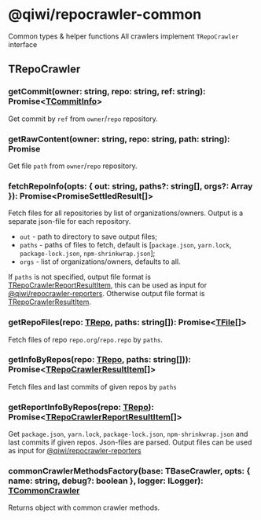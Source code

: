 # @qiwi/repocrawler-common
Common types & helper functions
All crawlers implement `TRepoCrawler` interface

## TRepoCrawler
### getCommit(owner: string, repo: string, ref: string): Promise<[TCommitInfo](./src/main/ts/types/crawler.ts#L6)>
Get commit by `ref` from `owner`/`repo` repository.
### getRawContent(owner: string, repo: string, path: string): Promise<string>
Get file `path` from `owner`/`repo` repository.
### fetchRepoInfo(opts: { out: string, paths?: string[], orgs?: Array<string> }): Promise<PromiseSettledResult<void>[]>
Fetch files for all repositories by list of organizations/owners. Output is a separate json-file for each repository.
- `out` - path to directory to save output files;
- `paths` - paths of files to fetch, default is [`package.json`, `yarn.lock`, `package-lock.json`, `npm-shrinkwrap.json`];
- `orgs` - list of organizations/owners, defaults to all.

If `paths` is not specified, output file format is [TRepoCrawlerReportResultItem](./src/main/ts/types/crawler.ts#L40), this can be used as input for [@qiwi/repocrawler-reporters](../reporters).
Otherwise output file format is [TRepoCrawlerResultItem](./src/main/ts/types/crawler.ts#L36).
### getRepoFiles(repo: [TRepo](./src/main/ts/types/crawler.ts#L57), paths: string[]): Promise<[TFile](./src/main/ts/types/crawler.ts#L25)[]>
Fetch files of repo `repo.org`/`repo.repo` by `paths`.
### getInfoByRepos(repo: [TRepo](./src/main/ts/types/crawler.ts#L57), paths: string[])): Promise<[TRepoCrawlerResultItem](./src/main/ts/types/crawler.ts#L36)[]>
Fetch files and last commits of given repos by `paths`
### getReportInfoByRepos(repo: [TRepo](./src/main/ts/types/crawler.ts#L57)): Promise<[TRepoCrawlerReportResultItem](./src/main/ts/types/crawler.ts#L40)[]>
Get `package.json`, `yarn.lock`, `package-lock.json`, `npm-shrinkwrap.json` and last commits if given repos. Json-files are parsed.
Output files can be used as input for [@qiwi/repocrawler-reporters](../reporters)
### commonCrawlerMethodsFactory(base: TBaseCrawler, opts: { name: string, debug?: boolean }, logger: ILogger): [TCommonCrawler](./src/main/ts/types/crawler.ts#L62)
Returns object with common crawler methods.
